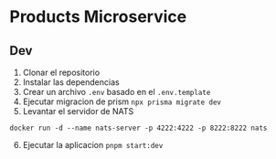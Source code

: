 # Products Microservice

## Dev

1. Clonar el repositorio
2. Instalar las dependencias
3. Crear un archivo `.env` basado en el `.env.template`
4. Ejecutar migracion de prism `npx prisma migrate dev`
5. Levantar el servidor de NATS
```
docker run -d --name nats-server -p 4222:4222 -p 8222:8222 nats
```
6. Ejecutar la aplicacion `pnpm start:dev`